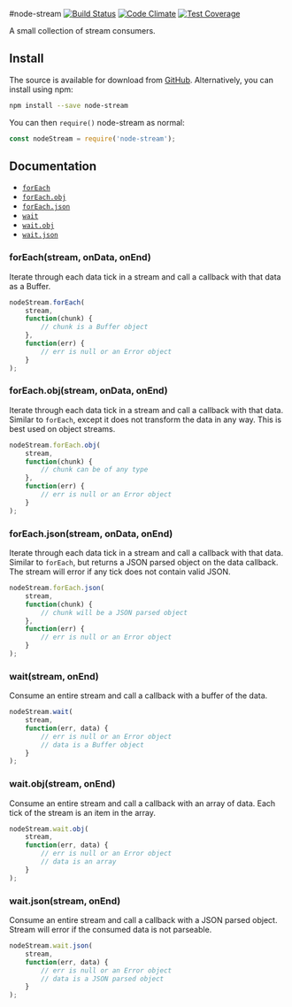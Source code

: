 #node-stream
[![Build Status][1]][2] [![Code Climate][3]][4] [![Test Coverage][5]][6]

[1]: https://travis-ci.org/stezu/node-stream.svg?branch=master
[2]: https://travis-ci.org/stezu/node-stream

[3]: https://codeclimate.com/github/stezu/node-stream/badges/gpa.svg
[4]: https://codeclimate.com/github/stezu/node-stream

[5]: https://codeclimate.com/github/stezu/node-stream/badges/coverage.svg
[6]: https://codeclimate.com/github/stezu/node-stream/coverage

A small collection of stream consumers.

## Install

The source is available for download from [GitHub](https://github.com/stezu/node-stream). Alternatively, you can install using npm:

```bash
npm install --save node-stream
```

You can then `require()` node-stream as normal:

```js
const nodeStream = require('node-stream');
```

## Documentation

* [`forEach`](#forEach)
* [`forEach.obj`](#forEachObj)
* [`forEach.json`](#forEachJson)
* [`wait`](#wait)
* [`wait.obj`](#waitObj)
* [`wait.json`](#waitJson)

<a name="forEach"></a>
### forEach(stream, onData, onEnd)
Iterate through each data tick in a stream and call a callback with that data as a Buffer.

```js
nodeStream.forEach(
    stream,
    function(chunk) {
        // chunk is a Buffer object
    },
    function(err) {
        // err is null or an Error object
    }
);
```

<a name="forEachObj"></a>
### forEach.obj(stream, onData, onEnd)
Iterate through each data tick in a stream and call a callback with that data. Similar to `forEach`, except it does not transform the data in any way. This is best used on object streams.

```js
nodeStream.forEach.obj(
    stream,
    function(chunk) {
        // chunk can be of any type
    },
    function(err) {
        // err is null or an Error object
    }
);
```

<a name="forEachJson"></a>
### forEach.json(stream, onData, onEnd)
Iterate through each data tick in a stream and call a callback with that data. Similar to `forEach`, but returns a JSON parsed object on the data callback. The stream will error if any tick does not contain valid JSON.

```js
nodeStream.forEach.json(
    stream,
    function(chunk) {
        // chunk will be a JSON parsed object
    },
    function(err) {
        // err is null or an Error object
    }
);
```

<a name="wait"></a>
### wait(stream, onEnd)
Consume an entire stream and call a callback with a buffer of the data.

```js
nodeStream.wait(
    stream,
    function(err, data) {
        // err is null or an Error object
        // data is a Buffer object
    }
);
```

<a name="waitObj"></a>
### wait.obj(stream, onEnd)
Consume an entire stream and call a callback with an array of data. Each tick of the stream is an item in the array.

```js
nodeStream.wait.obj(
    stream,
    function(err, data) {
        // err is null or an Error object
        // data is an array
    }
);
```

<a name="waitJson"></a>
### wait.json(stream, onEnd)
Consume an entire stream and call a callback with a JSON parsed object. Stream will error if the consumed data is not parseable.

```js
nodeStream.wait.json(
    stream,
    function(err, data) {
        // err is null or an Error object
        // data is a JSON parsed object
    }
);
```
